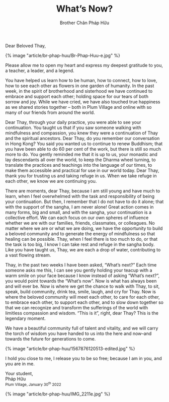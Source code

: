 ﻿---
title: What’s Now?
author: Brother Chân Pháp Hữu
---

Dear Beloved Thay,

{% image "article/br-phap-huu/Br-Phap-Huu-e.jpg" %}

<p class="noIndent">Please allow me to open my heart and express my deepest gratitude to you, a teacher, a leader, and a legend.</p>

You have helped us learn how to be human, how to connect, how to love, how to see each other as flowers in one garden of humanity. In the past week, in the spirit of brotherhood and sisterhood we have continued to embrace and support each other; holding space for our tears of both sorrow and joy. While we have cried, we have also touched true happiness as we shared stories together – both in Plum Village and online with so many of our friends from around the world. 

Dear Thay, through your daily practice, you were able to see your continuation. You taught us that if you saw someone walking with mindfulness and compassion, you knew they were a continuation of Thay and the spiritual ancestors. Dear Thay, do you remember our conversation in Hong Kong? You said you wanted us to continue to renew Buddhism; that you have been able to do 60 per cent of the work, but there is still so much more to do. You gently reminded me that it is up to us, your monastic and lay descendants all over the world, to keep the Dharma wheel turning, to translate the practices and teachings into the language of our times, to make them accessible and practical for use in our world today. Dear Thay, thank you for trusting us and taking refuge in us. When we take refuge in each other, we know we are continuing you.

There are moments, dear Thay, because I am still young and have much to learn, when I feel overwhelmed with the task and responsibility of being your continuation. But then, I remember that I do not have to do it alone; that with the support of the sangha, I am never alone! Great action comes in many forms, big and small, and with the sangha, your continuation is a collective effort. We can each focus on our own spheres of influence whether we are with our families, friends, classmates, or colleagues. No matter where we are or what we are doing, we have the opportunity to build a beloved community and to generate the energy of mindfulness so that healing can be possible. Thay, when I feel there is too much to do, or that the task is too big, I know I can take rest and refuge in the sangha body. Like you have taught us, Thay, we are each a drop of water, contributing to a vast flowing stream.

Thay, in the past two weeks I have been asked, “What’s next?” Each time someone asks me this, I can see you gently holding your teacup with a warm smile on your face because I know instead of asking “What’s next?”, you would point towards the “What’s now”. Now is what has always been and will ever be. Now is where we get the chance to walk with Thay, to sit, speak, build community, drink tea, smile, laugh, and cry for Thay. Now is where the beloved community will meet each other, to care for each other, to embrace each other, to support each other, and to slow down together so that we can recognize and transform the sufferings of the world with limitless compassion and wisdom. “This is it”, right, dear Thay? This is the legendary moment.   

<!-- {% image "article/br-phap-huu/IMG_2227e.jpg" %} -->
<!-- <span class="note">Plum Village Monastic Retreat 2022</span> -->

We have a beautiful community full of talent and vitality, and we will carry the torch of wisdom you have handed to us into the here and now–and towards the future for generations to come.

{% image "article/br-phap-huu/1567876120513-edited.jpg" %}

I hold you close to me, I release you to be so free; because I am in you, and you are in me.

<p class="signoff"><span class="signoff-lvl-1">Your student,</span><br/>
<span class="signoff-lvl-2">Pháp Hữu<br/><small>Plum Village, January 30<sup>th</sup> 2022</small></span>
</p>

<div class="article-end"></div>

{% image "article/br-phap-huu/IMG_2211e.jpg" %}
